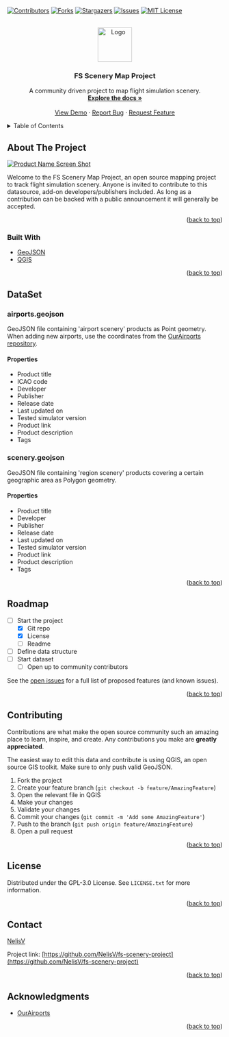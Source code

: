 <div id="top"></div>
<!--
*** Thanks for checking out the Best-README-Template. If you have a suggestion
*** that would make this better, please fork the repo and create a pull request
*** or simply open an issue with the tag "enhancement".
*** Don't forget to give the project a star!
*** Thanks again! Now go create something AMAZING! :D
-->



<!-- PROJECT SHIELDS -->
<!--
*** I'm using markdown "reference style" links for readability.
*** Reference links are enclosed in brackets [ ] instead of parentheses ( ).
*** See the bottom of this document for the declaration of the reference variables
*** for contributors-url, forks-url, etc. This is an optional, concise syntax you may use.
*** https://www.markdownguide.org/basic-syntax/#reference-style-links
-->
[![Contributors][contributors-shield]][contributors-url]
[![Forks][forks-shield]][forks-url]
[![Stargazers][stars-shield]][stars-url]
[![Issues][issues-shield]][issues-url]
[![MIT License][license-shield]][license-url]



<!-- PROJECT LOGO -->
<br />
<div align="center">
  <a href="https://github.com/NelisV/fs-scenery-project">
    <img src="images/logo.png" alt="Logo" width="80" height="80">
  </a>

<h3 align="center">FS Scenery Map Project</h3>

  <p align="center">
    A community driven project to map flight simulation scenery. 
    <br />
    <a href="https://github.com/NelisV/fs-scenery-project"><strong>Explore the docs »</strong></a>
    <br />
    <br />
    <a href="https://github.com/NelisV/fs-scenery-project">View Demo</a>
    ·
    <a href="https://github.com/NelisV/fs-scenery-project/issues">Report Bug</a>
    ·
    <a href="https://github.com/NelisV/fs-scenery-project/issues">Request Feature</a>
  </p>
</div>



<!-- TABLE OF CONTENTS -->
<details>
  <summary>Table of Contents</summary>
  <ol>
    <li>
      <a href="#about-the-project">About The Project</a>
      <ul>
        <li><a href="#built-with">Built With</a></li>
      </ul>
    </li>
    <li><a href="#dataset">DataSet</a></li>
    <li><a href="#roadmap">Roadmap</a></li>
    <li><a href="#contributing">Contributing</a></li>
    <li><a href="#license">License</a></li>
    <li><a href="#contact">Contact</a></li>
    <li><a href="#acknowledgments">Acknowledgments</a></li>
  </ol>
</details>



<!-- ABOUT THE PROJECT -->
## About The Project

[![Product Name Screen Shot][product-screenshot]](https://example.com)

Welcome to the FS Scenery Map Project, an open source mapping project to track flight simulation scenery. Anyone is invited to contribute to this datasource, add-on developers/publishers included. As long as a contribution can be backed with a public announcement it will generally be accepted.

<p align="right">(<a href="#top">back to top</a>)</p>



### Built With

* [GeoJSON](https://datatracker.ietf.org/doc/html/rfc7946)
* [QGIS](https://qgis.org)

<p align="right">(<a href="#top">back to top</a>)</p>



<!-- DATASET -->
## DataSet
### airports.geojson
GeoJSON file containing 'airport scenery' products as Point geometry.<br>
When adding new airports, use the coordinates from the [OurAirports repository](https://github.com/davidmegginson/ourairports-data).
#### Properties
- Product title
- ICAO code
- Developer
- Publisher
- Release date
- Last updated on
- Tested simulator version
- Product link
- Product description
- Tags

### scenery.geojson
GeoJSON file containing 'region scenery' products covering a certain geographic area as Polygon geometry.
#### Properties
- Product title
- Developer
- Publisher
- Release date
- Last updated on
- Tested simulator version
- Product link
- Product description
- Tags

<p align="right">(<a href="#top">back to top</a>)</p>



<!-- ROADMAP -->
## Roadmap

- [ ] Start the project
    - [x] Git repo
    - [x] License
    - [ ] Readme
- [ ] Define data structure
- [ ] Start dataset
    - [ ] Open up to community contributors

See the [open issues](https://github.com/NelisV/fs-scenery-project/issues) for a full list of proposed features (and known issues).

<p align="right">(<a href="#top">back to top</a>)</p>



<!-- CONTRIBUTING -->
## Contributing

Contributions are what make the open source community such an amazing place to learn, inspire, and create. Any contributions you make are **greatly appreciated**.

The easiest way to edit this data and contribute is using QGIS, an open source GIS toolkit. Make sure to only push valid GeoJSON.

1. Fork the project
2. Create your feature branch (`git checkout -b feature/AmazingFeature`)
3. Open the relevant file in QGIS
4. Make your changes
5. Validate your changes
6. Commit your changes (`git commit -m 'Add some AmazingFeature'`)
7. Push to the branch (`git push origin feature/AmazingFeature`)
8. Open a pull request

<p align="right">(<a href="#top">back to top</a>)</p>



<!-- LICENSE -->
## License

Distributed under the GPL-3.0 License. See `LICENSE.txt` for more information.

<p align="right">(<a href="#top">back to top</a>)</p>



<!-- CONTACT -->
## Contact

[NelisV](https://github.com/NelisV)

Project link: [https://github.com/NelisV/fs-scenery-project](https://github.com/NelisV/fs-scenery-project)

<p align="right">(<a href="#top">back to top</a>)</p>



<!-- ACKNOWLEDGMENTS -->
## Acknowledgments

* [OurAirports](https://github.com/davidmegginson/ourairports-data)

<p align="right">(<a href="#top">back to top</a>)</p>



<!-- MARKDOWN LINKS & IMAGES -->
<!-- https://www.markdownguide.org/basic-syntax/#reference-style-links -->
[contributors-shield]: https://img.shields.io/github/contributors/NelisV/fs-scenery-project.svg?style=for-the-badge
[contributors-url]: https://github.com/NelisV/fs-scenery-project/graphs/contributors
[forks-shield]: https://img.shields.io/github/forks/NelisV/fs-scenery-project.svg?style=for-the-badge
[forks-url]: https://github.com/NelisV/fs-scenery-project/network/members
[stars-shield]: https://img.shields.io/github/stars/NelisV/fs-scenery-project.svg?style=for-the-badge
[stars-url]: https://github.com/NelisV/fs-scenery-project/stargazers
[issues-shield]: https://img.shields.io/github/issues/NelisV/fs-scenery-project.svg?style=for-the-badge
[issues-url]: https://github.com/NelisV/fs-scenery-project/issues
[license-shield]: https://img.shields.io/github/license/NelisV/fs-scenery-project.svg?style=for-the-badge
[license-url]: https://github.com/NelisV/fs-scenery-project/blob/master/LICENSE.txt
[linkedin-shield]: https://img.shields.io/badge/-LinkedIn-black.svg?style=for-the-badge&logo=linkedin&colorB=555
[linkedin-url]: https://linkedin.com/in/linkedin_username
[product-screenshot]: images/screenshot.png